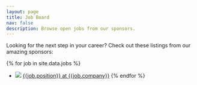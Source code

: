 ```yaml
---
layout: page
title: Job Board
nav: false
description: Browse open jobs from our sponsors.
---
```


Looking for the next step in your career? Check out these listings from our amazing sponsors:

{% for job in site.data.jobs %}
* ![](/images/sponsors/{{job.image}}) [{{job.position}} at {{job.company}}]({{job.link}})
{% endfor %}
